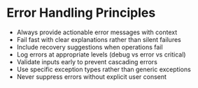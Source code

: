 # Error Handling Principles
- Always provide actionable error messages with context
- Fail fast with clear explanations rather than silent failures
- Include recovery suggestions when operations fail
- Log errors at appropriate levels (debug vs error vs critical)
- Validate inputs early to prevent cascading errors
- Use specific exception types rather than generic exceptions
- Never suppress errors without explicit user consent
